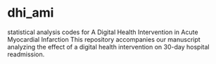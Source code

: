 # dhi_ami
statistical analysis codes for
A Digital Health Intervention in Acute Myocardial Infarction 
This repository accompanies our manuscript analyzing the effect of a digital health intervention on 30-day hospital readmission.
